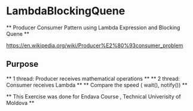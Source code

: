 # LambdaBlockingQuene
 ** Producer Consumer Pattern using Lambda Expression and Blocking Quene **


https://en.wikipedia.org/wiki/Producer%E2%80%93consumer_problem

## Purpose
 ** 1 thread:  Producer receives mathematical operations **
  ** 2 thread:  Consumer receives Lambda **
  ** Compare the speed ( wait(), notify()) **

** This Exercise was done for Endava Course , Technical Univerisity of Moldova **
